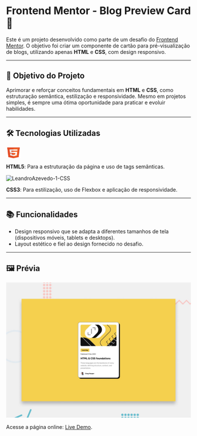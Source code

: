 # Frontend Mentor - Blog Preview Card 📰

Este é um projeto desenvolvido como parte de um desafio do [Frontend Mentor](https://www.frontendmentor.io). O objetivo foi criar um componente de cartão para pré-visualização de blogs, utilizando apenas **HTML** e **CSS**, com design responsivo.

---

## 🎯 Objetivo do Projeto

Aprimorar e reforçar conceitos fundamentais em **HTML** e **CSS**, como estruturação semântica, estilização e responsividade. Mesmo em projetos simples, é sempre uma ótima oportunidade para praticar e evoluir habilidades.

---

## 🛠️ Tecnologias Utilizadas

<img align="center" alt="LeandroAzevedo-1-HTML" height="30" width="40" src="https://raw.githubusercontent.com/devicons/devicon/master/icons/html5/html5-original.svg"> 

**HTML5**: Para a estruturação da página e uso de tags semânticas.

<img align="center" alt="LeandroAzevedo-1-CSS" height="30" width="40" src="https://cdn.jsdelivr.net/gh/devicons/devicon/icons/css3/css3-original.svg">


**CSS3**: Para estilização, uso de Flexbox e aplicação de responsividade.

---

## 📚 Funcionalidades

- Design responsivo que se adapta a diferentes tamanhos de tela (dispositivos móveis, tablets e desktops).
- Layout estético e fiel ao design fornecido no desafio.

---
## 🖼️ Prévia
<img src="./design/preview.jpg">

Acesse a página online: [Live Demo](https://leandroazevedo-1.github.io/blog-preview-card/).
